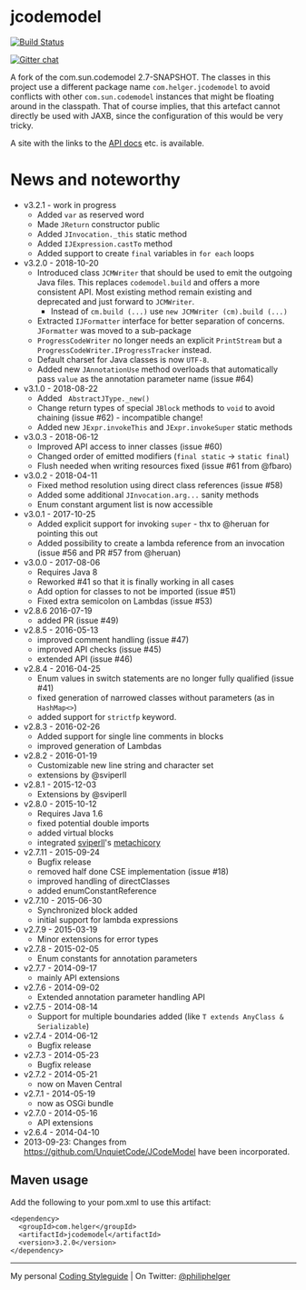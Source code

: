 # jcodemodel

[![Build Status](https://travis-ci.org/phax/jcodemodel.svg?branch=master)](https://travis-ci.org/phax/jcodemodel)

﻿[![Gitter chat](https://badges.gitter.im/phax/jcodemodel.svg)](https://gitter.im/phax/jcodemodel)

A fork of the com.sun.codemodel 2.7-SNAPSHOT.
The classes in this project use a different package name `com.helger.jcodemodel` to avoid conflicts 
with other `com.sun.codemodel` instances that might be floating around in the classpath.
That of course implies, that this artefact cannot directly be used with JAXB, since the configuration of 
this would be very tricky.

A site with the links to the [API docs](http://phax.github.io/jcodemodel/) etc. is available.

# News and noteworthy

* v3.2.1 - work in progress
    * Added `var` as reserved word
    * Made `JReturn` constructor public
    * Added `JInvocation._this` static method
    * Added `IJExpression.castTo` method
    * Added support to create `final` variables in `for each` loops
* v3.2.0 - 2018-10-20
    * Introduced class `JCMWriter` that should be used to emit the outgoing Java files. This replaces `codemodel.build` and offers a more consistent API. Most existing method remain existing and deprecated and just forward to `JCMWriter`.
        * Instead of `cm.build (...)` use `new JCMWriter (cm).build (...)` 
    * Extracted `IJFormatter` interface for better separation of concerns. `JFormatter` was moved to a sub-package
    * `ProgressCodeWriter` no longer needs an explicit `PrintStream` but a `ProgressCodeWriter.IProgressTracker` instead.
    * Default charset for Java classes is now `UTF-8`.
    * Added new `JAnnotationUse` method overloads that automatically pass `value` as the annotation parameter name (issue #64) 
* v3.1.0 - 2018-08-22
    * Added ` AbstractJType._new()`
    * Change return types of special `JBlock` methods to `void` to avoid chaining (issue #62) - incompatible change!
    * Added new `JExpr.invokeThis` and `JExpr.invokeSuper` static methods
* v3.0.3 - 2018-06-12
    * Improved API access to inner classes (issue #60)
    * Changed order of emitted modifiers (`final static` -> `static final`) 
    * Flush needed when writing resources fixed (issue #61 from @fbaro)
* v3.0.2 - 2018-04-11
    * Fixed method resolution using direct class references (issue #58)
    * Added some additional `JInvocation.arg...` sanity methods
    * Enum constant argument list is now accessible
* v3.0.1 - 2017-10-25
    * Added explicit support for invoking `super` - thx to @heruan for pointing this out
    * Added possibility to create a lambda reference from an invocation (issue #56 and PR #57 from @heruan)
* v3.0.0 - 2017-08-06
    * Requires Java 8
    * Reworked #41 so that it is finally working in all cases
    * Add option for classes to not be imported (issue #51)
    * Fixed extra semicolon on Lambdas (issue #53)
* v2.8.6  2016-07-19
    * added PR (issue #49)
* v2.8.5 - 2016-05-13
    * improved comment handling (issue #47)
    * improved API checks (issue #45)
    * extended API (issue #46)
* v2.8.4 - 2016-04-25
    * Enum values in switch statements are no longer fully qualified (issue #41)
    * fixed generation of narrowed classes without parameters (as in `HashMap<>`)
    * added support for `strictfp` keyword.
* v2.8.3 - 2016-02-26
    * Added support for single line comments in blocks
    * improved generation of Lambdas
* v2.8.2 - 2016-01-19
    * Customizable new line string and character set
    * extensions by @sviperll
* v2.8.1 - 2015-12-03
    * Extensions by @sviperll
* v2.8.0 - 2015-10-12
    * Requires Java 1.6
    * fixed potential double imports
    * added virtual blocks
    * integrated [sviperll](https://github.com/sviperll)'s [metachicory](https://github.com/sviperll/chicory/tree/master/metachicory)
* v2.7.11 - 2015-09-24
    * Bugfix release
    * removed half done CSE implementation (issue #18)
    * improved handling of directClasses
    * added enumConstantReference
* v2.7.10 - 2015-06-30
    * Synchronized block added
    * initial support for lambda expressions
* v2.7.9 - 2015-03-19
    * Minor extensions for error types
* v2.7.8 - 2015-02-05
    * Enum constants for annotation parameters
* v2.7.7 - 2014-09-17
    * mainly API extensions
* v2.7.6 - 2014-09-02
    * Extended annotation parameter handling API
* v2.7.5 - 2014-08-14
    * Support for multiple boundaries added (like `T extends AnyClass & Serializable`)
* v2.7.4 - 2014-06-12
    * Bugfix release
* v2.7.3 - 2014-05-23
    * Bugfix release
* v2.7.2 - 2014-05-21
    * now on Maven Central
* v2.7.1 - 2014-05-19
    * now as OSGi bundle
* v2.7.0 - 2014-05-16
    * API extensions
* v2.6.4 - 2014-04-10
* 2013-09-23: Changes from https://github.com/UnquietCode/JCodeModel have been incorporated.

## Maven usage
Add the following to your pom.xml to use this artifact:
```
<dependency>
  <groupId>com.helger</groupId>
  <artifactId>jcodemodel</artifactId>
  <version>3.2.0</version>
</dependency>
```

---

My personal [Coding Styleguide](https://github.com/phax/meta/blob/master/CodingStyleguide.md) |
On Twitter: <a href="https://twitter.com/philiphelger">@philiphelger</a>
